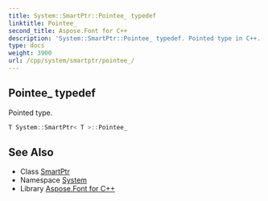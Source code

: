 ```yaml
---
title: System::SmartPtr::Pointee_ typedef
linktitle: Pointee_
second_title: Aspose.Font for C++
description: 'System::SmartPtr::Pointee_ typedef. Pointed type in C++.'
type: docs
weight: 3900
url: /cpp/system/smartptr/pointee_/
---
```

## Pointee_ typedef


Pointed type.

```cpp
T System::SmartPtr< T >::Pointee_
```

## See Also

* Class [SmartPtr](../)
* Namespace [System](../../)
* Library [Aspose.Font for C++](../../../)
